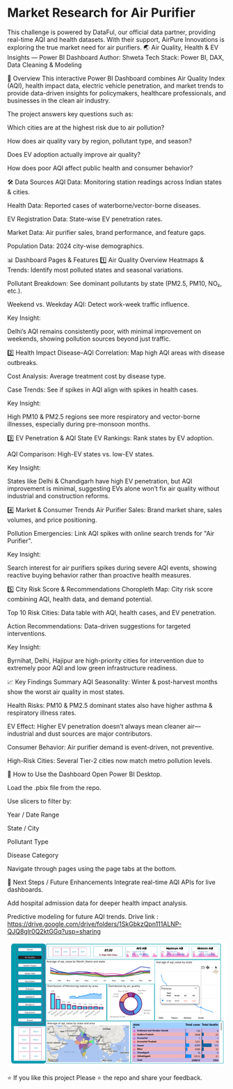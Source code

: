# Market Research for  Air Purifier
 This challenge is powered by DataFul, our official data partner, providing real-time AQI and health datasets. With their support, AirPure Innovations is exploring the true market need for air purifiers.
🌏 Air Quality, Health & EV Insights — Power BI Dashboard
Author: Shweta
Tech Stack: Power BI, DAX, Data Cleaning & Modeling

📌 Overview
This interactive Power BI Dashboard combines Air Quality Index (AQI), health impact data, electric vehicle penetration, and market trends to provide data-driven insights for policymakers, healthcare professionals, and businesses in the clean air industry.

The project answers key questions such as:

Which cities are at the highest risk due to air pollution?

How does air quality vary by region, pollutant type, and season?

Does EV adoption actually improve air quality?

How does poor AQI affect public health and consumer behavior?

🛠 Data Sources
AQI Data: Monitoring station readings across Indian states & cities.

Health Data: Reported cases of waterborne/vector-borne diseases.

EV Registration Data: State-wise EV penetration rates.

Market Data: Air purifier sales, brand performance, and feature gaps.

Population Data: 2024 city-wise demographics.

📊 Dashboard Pages & Features
1️⃣ Air Quality Overview
Heatmaps & Trends: Identify most polluted states and seasonal variations.

Pollutant Breakdown: See dominant pollutants by state (PM2.5, PM10, NO₂, etc.).

Weekend vs. Weekday AQI: Detect work-week traffic influence.

Key Insight:

Delhi’s AQI remains consistently poor, with minimal improvement on weekends, showing pollution sources beyond just traffic.

2️⃣ Health Impact
Disease–AQI Correlation: Map high AQI areas with disease outbreaks.

Cost Analysis: Average treatment cost by disease type.

Case Trends: See if spikes in AQI align with spikes in health cases.

Key Insight:

High PM10 & PM2.5 regions see more respiratory and vector-borne illnesses, especially during pre-monsoon months.

3️⃣ EV Penetration & AQI
State EV Rankings: Rank states by EV adoption.

AQI Comparison: High-EV states vs. low-EV states.

Key Insight:

States like Delhi & Chandigarh have high EV penetration, but AQI improvement is minimal, suggesting EVs alone won’t fix air quality without industrial and construction reforms.

4️⃣ Market & Consumer Trends
Air Purifier Sales: Brand market share, sales volumes, and price positioning.

Pollution Emergencies: Link AQI spikes with online search trends for "Air Purifier".

Key Insight:

Search interest for air purifiers spikes during severe AQI events, showing reactive buying behavior rather than proactive health measures.

5️⃣ City Risk Score & Recommendations
Choropleth Map: City risk score combining AQI, health data, and demand potential.

Top 10 Risk Cities: Data table with AQI, health cases, and EV penetration.

Action Recommendations: Data-driven suggestions for targeted interventions.

Key Insight:

Byrnihat, Delhi, Hajipur are high-priority cities for intervention due to extremely poor AQI and low green infrastructure readiness.

📈 Key Findings Summary
AQI Seasonality: Winter & post-harvest months show the worst air quality in most states.

Health Risks: PM10 & PM2.5 dominant states also have higher asthma & respiratory illness rates.

EV Effect: Higher EV penetration doesn’t always mean cleaner air—industrial and dust sources are major contributors.

Consumer Behavior: Air purifier demand is event-driven, not preventive.

High-Risk Cities: Several Tier-2 cities now match metro pollution levels.

🚀 How to Use the Dashboard
Open Power BI Desktop.

Load the .pbix file from the repo.

Use slicers to filter by:

Year / Date Range

State / City

Pollutant Type

Disease Category

Navigate through pages using the page tabs at the bottom.

📌 Next Steps / Future Enhancements
Integrate real-time AQI APIs for live dashboards.

Add hospital admission data for deeper health impact analysis.

Predictive modeling for future AQI trends.
Drive link : https://drive.google.com/drive/folders/1SkGbkzQpn111ALNP-QJQ8glr0Q2ktGGq?usp=sharing


![alt text](image.png)

⭐ If you like this project
Please ⭐ the repo and share your feedback.

